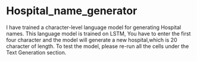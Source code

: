 # Hospital_name_generator

I have trained a character-level language model for generating Hospital names. This language model is trained on LSTM,
You have to enter the first four character and the model will generate a new hospital,which is 20 character of length.
To test the model, please re-run all the cells under the Text Generation section.
